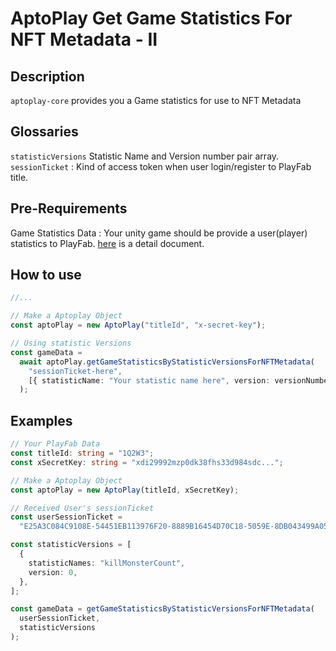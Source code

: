 # AptoPlay Get Game Statistics For NFT Metadata - II

## Description

`aptoplay-core` provides you a Game statistics for use to NFT Metadata

## Glossaries

`statisticVersions` Statistic Name and Version number pair array.
`sessionTicket` : Kind of access token when user login/register to PlayFab title.

## Pre-Requirements

Game Statistics Data : Your unity game should be provide a user(player) statistics to PlayFab. [here](https://learn.microsoft.com/en-us/gaming/playfab/features/data/playerdata/using-player-statistics) is a detail document.

## How to use

```typescript
//...

// Make a Aptoplay Object
const aptoPlay = new AptoPlay("titleId", "x-secret-key");

// Using statistic Versions
const gameData =
  await aptoPlay.getGameStatisticsByStatisticVersionsForNFTMetadata(
    "sessionTicket-here",
    [{ statisticName: "Your statistic name here", version: versionNumber }]
  );
```

## Examples

```typescript
// Your PlayFab Data
const titleId: string = "1Q2W3";
const xSecretKey: string = "xdi29992mzp0dk38fhs33d984sdc...";

// Make a Aptoplay Object
const aptoPlay = new AptoPlay(titleId, xSecretKey);

// Received User's sessionTicket
const userSessionTicket =
  "E25A3C084C9108E-54451EB113976F20-8889B16454D70C18-5059E-8DB043499A05B39-UAGtR87fTAYmpZy2C0MUieqTPm7ngJcNUDgZH7b0pHE=";

const statisticVersions = [
  {
    statisticNames: "killMonsterCount",
    version: 0,
  },
];

const gameData = getGameStatisticsByStatisticVersionsForNFTMetadata(
  userSessionTicket,
  statisticVersions
);
```

